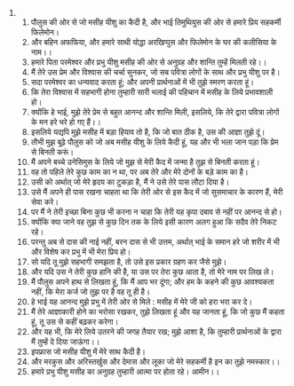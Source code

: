 <ol>
  <li>
    <ol>
      <li>पौलुस की ओर से जो मसीह यीशु का कैदी है, और भाई तिमुथियुस की ओर से हमारे प्रिय सहकर्मी फिलेमोन।</li>
      <li>और बहिन अफफिया, और हमारे साथी योद्धा अरखिप्पुस और फिलेमोन के घर की कलीसिया के नाम।।</li>
      <li>हमारे पिता परमेश्वर और प्रभु यीशु मसीह की ओर से अनुग्रह और शान्ति तुम्हें मिलती रहे।।</li>
      <li>मैं तेरे उस प्रेम और विश्वास की चर्चा सुनकर, जो सब पवित्रा लोगों के साथ और प्रभु यीशु पर है।</li>
      <li>सदा परमेश्वर का धन्यवाद करता हूं; और अपनी प्रार्थनाओं में भी तुझे स्मरण करता हूं।</li>
      <li>कि तेरा विश्वास में सहभागी होना तुम्हारी सारी भलाई की पहिचान में मसीह के लिये प्रभावशाली हो।</li>
      <li>क्योंकि हे भाई, मुझे तेरे प्रेम से बहुत आनन्द और शान्ति मिली, इसलिये, कि तेरे द्वारा पवित्रा लोगों के मन हरे भरे हो गए हैं।।</li>
      <li>इसलिये यद्यपि मुझे मसीह में बड़ा हियाव तो है, कि जो बात ठीक है, उस की आज्ञा तुझे दूं।</li>
      <li>तौभी मुझ बूढ़े पौलुस को जो अब मसीह यीशु के लिये कैदी हूं, यह और भी भला जान पड़ा कि प्रेम से बिनती करूं।</li>
      <li>मैं अपने बच्चे उनेसिमुस के लिये जो मुझ से मेरी कैद में जन्मा है तुझ से बिनती करता हूं।</li>
      <li>वह तो पहिले तेरे कुछ काम का न था, पर अब तेरे और मेरे दोनों के बड़े काम का है।</li>
      <li>उसी को अर्थात् जो मेरे हृदय का टुकड़ा है, मैं ने उसे तेरे पास लौटा दिया है।</li>
      <li>उसे मैं अपने ही पास रखना चाहता था कि तेरी ओर से इस कैद में जो सुसमाचार के कारण हैं, मेरी सेवा करे।</li>
      <li>पर मैं ने तेरी इच्छा बिना कुछ भी करना न चाहा कि तेरी यह कृपा दबाव से नहीं पर आनन्द से हो।</li>
      <li>क्योंकि क्या जाने वह तुझ से कुछ दिन तक के लिये इसी कारण अलग हुआ कि सदैव तेरे निकट रहे।</li>
      <li>परन्तु अब से दास की नाई नहीं, बरन दास से भी उत्तम, अर्थात् भाई के समान हरे जो शरीर में भी और विशेष कर प्रभु में भी मेरा प्रिय हो।</li>
      <li>सो यदि तू मुझे सहभागी समझता है, तो उसे इस प्रकार ग्रहण कर जैसे मुझे।</li>
      <li>और यदि उस ने तेरी कुछ हानि की है, या उस पर तेरा कुछ आता है, तो मेरे नाम पर लिख ले।</li>
      <li>मैं पौलुस अपने हाथ से लिखता हूं, कि मैं आप भर दूंगा; और हम के कहने की कुछ आवश्यकता नहीं, कि मेरा कर्ज जो तुझ पर है वह तू ही है।</li>
      <li>हे भाई यह आनन्द मुझे प्रभु में तेरी ओर से मिले : मसीह में मेरे जी को हरा भरा कर दे।</li>
      <li>मैं तेरे आज्ञाकारी होने का भरोसा रखकर, तुझे लिखता हूं और यह जानता हूं, कि जो कुछ मैं कहता हूं, तू उस से कहीं बढ़कर करेगा।</li>
      <li>और यह भी, कि मेरे लिये उतरने की जगह तैयार रख; मुझे आशा है, कि तुम्हारी प्रार्थनाओं के द्वारा मैं तुम्हें दे दिया जाऊंगा।।</li>
      <li>इपफ्रास जो मसीह यीशु में मेरे साथ कैदी है।</li>
      <li>और मरकुस और अरिस्तर्खुस और देमास और लूका जो मेरे सहकर्मी है इन का तुझे नमस्कार।।</li>
      <li>हमारे प्रभु यीशु मसीह का अनुग्रह तुम्हारी आत्मा पर होता रहे। आमीन।।</li>
    </ol>
  </li>
</ol>